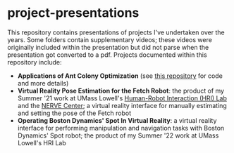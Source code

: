 # project-presentations
This repository contains presentations of projects I've undertaken over the years. Some folders contain supplementary videos; these videos were originally included within the presentation but did not parse when the presentation got converted to  a pdf. Projects documented within this repository include:

- **Applications of Ant Colony Optimization** (see [this repository](https://github.com/jacobe90/aco-applications) for code and  more details)
- **Virtual Reality Pose Estimation for the Fetch Robot**: the product of my Summer '21 work at UMass Lowell's [Human-Robot Interaction (HRI) Lab](https://www.uml-hri-lab.com/) and the [NERVE Center](https://www.uml.edu/research/nerve/); a virtual reality interface for manually estimating and setting the pose of the Fetch robot
- **Operating Boston Dynamics' Spot In Virtual Reality**: a virtual reality interface for performing manipulation and navigation tasks with Boston Dynamics' Spot robot; the product of my Summer '22 work at UMass Lowell's HRI Lab